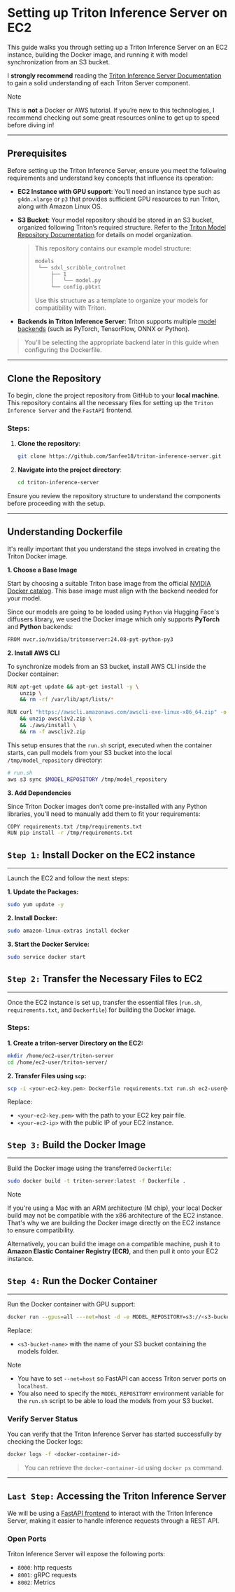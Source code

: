 # Setting up Triton Inference Server on EC2

This guide walks you through setting up a Triton Inference Server on an EC2 instance, building the Docker image, and running it with model synchronization from an S3 bucket.

I **strongly recommend** reading the [Triton Inference Server Documentation](https://docs.nvidia.com/deeplearning/triton-inference-server/user-guide/docs/) to gain a solid understanding of each Triton Server component.
> [!Note]
>
> This is **not** a Docker or AWS tutorial. If you’re new to this technologies, I recommend checking out some great resources online to get up to speed before diving in!

---
## Prerequisites 

Before setting up the Triton Inference Server, ensure you meet the following requirements and understand key concepts that influence its operation:

- **EC2 Instance with GPU support**: You’ll need an instance type such as `g4dn.xlarge` or `p3` that provides sufficient GPU resources to run Triton, along with Amazon Linux OS.

- **S3 Bucket**: Your model repository should be stored in an S3 bucket, organized following Triton’s required structure. Refer to the [Triton Model Repository Documentation](https://docs.nvidia.com/deeplearning/triton-inference-server/user-guide/docs/user_guide/model_repository.html) for details on model organization.

  > This repository contains our example model structure:
  >```bash
  >models
  >  └── sdxl_scribble_controlnet
  >      ├── 1
  >      │   └── model.py
  >      └── config.pbtxt
  >```
  > Use this structure as a template to organize your models for compatibility with Triton.

- **Backends in Triton Inference Server**: Triton supports multiple [model backends](https://github.com/triton-inference-server/backend) (such as PyTorch, TensorFlow, ONNX or Python).
> You'll be selecting the appropriate backend later in this guide when configuring the Dockerfile.

---
## Clone the Repository

To begin, clone the project repository from GitHub to your **local machine**. This repository contains all the necessary files for setting up the `Triton Inference Server` and the `FastAPI` frontend.

### Steps:

1. **Clone the repository**:
   ```bash
   git clone https://github.com/Sanfee18/triton-inference-server.git
   ```

2. **Navigate into the project directory**:
   ```bash
   cd triton-inference-server
   ```

Ensure you review the repository structure to understand the components before proceeding with the setup.

---
## Understanding Dockerfile

It's really important that you understand the steps involved in creating the Triton Docker image.

**1. Choose a Base Image**

Start by choosing a suitable Triton base image from the official [NVIDIA Docker catalog](https://catalog.ngc.nvidia.com/orgs/nvidia/containers/tritonserver/tags). This base image must align with the backend needed for your model.

Since our models are going to be loaded using `Python` via Hugging Face's diffusers library, we used the Docker image which only supports **PyTorch** and **Python** backends:
```bash
FROM nvcr.io/nvidia/tritonserver:24.08-pyt-python-py3
```

**2. Install AWS CLI**

To synchronize models from an S3 bucket, install AWS CLI inside the Docker container:

```bash
RUN apt-get update && apt-get install -y \
    unzip \
    && rm -rf /var/lib/apt/lists/*

RUN curl "https://awscli.amazonaws.com/awscli-exe-linux-x86_64.zip" -o "awscliv2.zip" \
    && unzip awscliv2.zip \
    && ./aws/install \
    && rm -f awscliv2.zip
```

This setup ensures that the `run.sh` script, executed when the container starts, can pull models from your S3 bucket into the local `/tmp/model_repository` directory:

```bash
# run.sh
aws s3 sync $MODEL_REPOSITORY /tmp/model_repository
```

**3. Add Dependencies**

Since Triton Docker images don’t come pre-installed with any Python libraries, you’ll need to manually add them to fit your requirements:

```bash
COPY requirements.txt /tmp/requirements.txt
RUN pip install -r /tmp/requirements.txt
```

## `Step 1:` Install Docker on the EC2 instance
---

Launch the EC2 and follow the next steps:

**1. Update the Packages:**

```bash
sudo yum update -y
```

**2. Install Docker:**

```bash
sudo amazon-linux-extras install docker
```

**3. Start the Docker Service:**

```bash
sudo service docker start
```

## `Step 2:` Transfer the Necessary Files to EC2
---

Once the EC2 instance is set up, transfer the essential files (`run.sh`, `requirements.txt`, and `Dockerfile`) for building the Docker image.

### Steps:

**1. Create a triton-server Directory on the EC2:**

```bash
mkdir /home/ec2-user/triton-server
cd /home/ec2-user/triton-server/
```

**2. Transfer Files using `scp`:**

```bash
scp -i <your-ec2-key.pem> Dockerfile requirements.txt run.sh ec2-user@<your-ec2-ip>:/home/ec2-user/triton-server
```
Replace:
- `<your-ec2-key.pem>` with the path to your EC2 key pair file.
- `<your-ec2-ip>` with the public IP of your EC2 instance.

## `Step 3:` Build the Docker Image
---

Build the Docker image using the transferred `Dockerfile`:

```bash
sudo docker build -t triton-server:latest -f Dockerfile .
```
> [!Note]
>
> If you're using a Mac with an ARM architecture (M chip), your local Docker build may not be compatible with the x86 architecture of the EC2 instance. That's why we are building the Docker image directly on the EC2 instance to ensure compatibility.

Alternatively, you can build the image on a compatible machine, push it to **Amazon Elastic Container Registry (ECR)**, and then pull it onto your EC2 instance.

## `Step 4:` Run the Docker Container
---

Run the Docker container with GPU support:

```bash
docker run --gpus=all ---net=host -d -e MODEL_REPOSITORY=s3://<s3-bucket-name>/models triton-server:latest
```
Replace:
- `<s3-bucket-name>` with the name of your S3 bucket containing the models folder.

> [!Note]
>
> - You have to set `--net=host` so FastAPI can access Triton server ports on `localhost`.
> - You also need to specify the `MODEL_REPOSITORY` environment variable for the `run.sh` script to be able to load the models from your S3 bucket.

### Verify Server Status

You can verify that the Triton Inference Server has started successfully by checking the Docker logs:
```bash
docker logs -f <docker-container-id>
```
> You can retrieve the `docker-container-id` using `docker ps` command.

---
## `Last Step:` Accessing the Triton Inference Server

We will be using a [FastAPI frontend](fastapi-triton/) to interact with the Triton Inference Server, making it easier to handle inference requests through a REST API.

### Open Ports

Triton Inference Server will expose the following ports:
- `8000`: http requests
- `8001`: gRPC requests
- `8002`: Metrics
